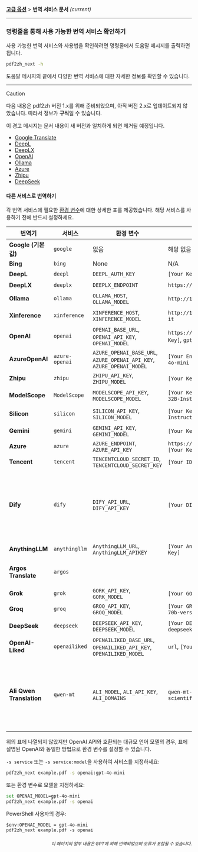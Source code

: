 [**고급 옵션**](./introduction.md) > **번역 서비스 문서** _(current)_

---

### 명령줄을 통해 사용 가능한 번역 서비스 확인하기

사용 가능한 번역 서비스와 사용법을 확인하려면 명령줄에서 도움말 메시지를 출력하면 됩니다.

```bash
pdf2zh_next -h
```

도움말 메시지의 끝에서 다양한 번역 서비스에 대한 자세한 정보를 확인할 수 있습니다.

---

> [!CAUTION]
> 다음 내용은 pdf2zh 버전 1.x를 위해 준비되었으며, 아직 버전 2.x로 업데이트되지 않았습니다. 따라서 정보가 **구식**일 수 있습니다.
>
> 이 경고 메시지는 문서 내용이 새 버전과 일치하게 되면 제거될 예정입니다.

* [Google Translate](https://cloud.google.com/translate/docs)
* [DeepL](https://developers.deepl.com/docs/api-reference/translate)
* [DeepLX](https://github.com/OwO-Network/DeepLX)
* [OpenAI](https://platform.openai.com/docs/api-reference/introduction)
* [Ollama](https://github.com/ollama/ollama/blob/main/docs/api.md)
* [Azure](https://learn.microsoft.com/en-us/azure/ai-services/translator/)
* [Zhipu](https://bigmodel.cn/)
* [DeepSeek](https://api-docs.deepseek.com/)

#### 다른 서비스로 번역하기

각 번역 서비스에 필요한 [환경 변수](https://chatgpt.com/share/6734a83d-9d48-800e-8a46-f57ca6e8bcb4)에 대한 상세한 표를 제공했습니다. 해당 서비스를 사용하기 전에 반드시 설정하세요.

| **번역기**           | **서비스**     | **환경 변수**                                                         | **기본값**                                               | **참고 사항**                                                                                                                                                                                                              |
| -------------------- | -------------- | --------------------------------------------------------------------- | -------------------------------------------------------- | -------------------------------------------------------------------------------------------------------------------------------------------------------------------------------------------------------------------------- |
| **Google (기본값)**  | `google`       | 없음                                                                  | 해당 없음                                               | 없음                                                                                                                                                                                                                       |
| **Bing**             | `bing`         | None                                                                  | N/A                                                      | None                                                                                                                                                                                                                       |
| **DeepL**            | `deepl`        | `DEEPL_AUTH_KEY`                                                      | `[Your Key]`                                             | [DeepL](https://support.deepl.com/hc/en-us/articles/360020695820-API-Key-for-DeepL-s-API) 참조                                                                                                                              |
| **DeepLX**           | `deeplx`       | `DEEPLX_ENDPOINT`                                                     | `https://api.deepl.com/translate`                        | [DeepLX](https://github.com/OwO-Network/DeepLX) 참조                                                                                                                                                                        |
| **Ollama**           | `ollama`       | `OLLAMA_HOST`, `OLLAMA_MODEL`                                         | `http://127.0.0.1:11434`, `gemma2`                       | [Ollama](https://github.com/ollama/ollama) 참조                                                                                                                                                                             |
| **Xinference**       | `xinference`   | `XINFERENCE_HOST`, `XINFERENCE_MODEL`                                 | `http://127.0.0.1:9997`, `gemma-2-it`                    | [Xinference](https://github.com/xorbitsai/inference) 참조                                                                                                                                                                   |
| **OpenAI**           | `openai`       | `OPENAI_BASE_URL`, `OPENAI_API_KEY`, `OPENAI_MODEL`                   | `https://api.openai.com/v1`, `[Your Key]`, `gpt-4o-mini` | [OpenAI](https://platform.openai.com/docs/overview) 참조                                                                                                                                                                    |
| **AzureOpenAI**      | `azure-openai` | `AZURE_OPENAI_BASE_URL`, `AZURE_OPENAI_API_KEY`, `AZURE_OPENAI_MODEL` | `[Your Endpoint]`, `[Your Key]`, `gpt-4o-mini`           | [Azure OpenAI](https://learn.microsoft.com/zh-cn/azure/ai-services/openai/chatgpt-quickstart?tabs=command-line%2Cjavascript-keyless%2Ctypescript-keyless%2Cpython&pivots=programming-language-python) 참조                  |
| **Zhipu**            | `zhipu`        | `ZHIPU_API_KEY`, `ZHIPU_MODEL`                                        | `[Your Key]`, `glm-4-flash`                              | [Zhipu](https://open.bigmodel.cn/dev/api/thirdparty-frame/openai-sdk) 참조                                                                                                                                                  |
| **ModelScope**       | `ModelScope`   | `MODELSCOPE_API_KEY`, `MODELSCOPE_MODEL`                              | `[Your Key]`, `Qwen/Qwen2.5-Coder-32B-Instruct`          | [ModelScope](https://www.modelscope.cn/docs/model-service/API-Inference/intro) 참조                                                                                                                                         |
| **Silicon**          | `silicon`      | `SILICON_API_KEY`, `SILICON_MODEL`                                    | `[Your Key]`, `Qwen/Qwen2.5-7B-Instruct`                 | [SiliconCloud](https://docs.siliconflow.cn/quickstart) 문서 참조                                                                                                                                                                 |
| **Gemini**           | `gemini`       | `GEMINI_API_KEY`, `GEMINI_MODEL`                                      | `[Your Key]`, `gemini-1.5-flash`                         | [Gemini](https://ai.google.dev/gemini-api/docs/openai) 참조                                                                                                                                                                 |
| **Azure**            | `azure`        | `AZURE_ENDPOINT`, `AZURE_API_KEY`                                     | `https://api.translator.azure.cn`, `[Your Key]`          | [Azure](https://docs.azure.cn/en-us/ai-services/translator/text-translation-overview) 참조                                                                                                                                  |
| **Tencent**          | `tencent`      | `TENCENTCLOUD_SECRET_ID`, `TENCENTCLOUD_SECRET_KEY`                   | `[Your ID]`, `[Your Key]`                                | [Tencent](https://www.tencentcloud.com/products/tmt?from_qcintl=122110104) 참조                                                                                                                                             |
| **Dify**             | `dify`         | `DIFY_API_URL`, `DIFY_API_KEY`                                        | `[Your DIFY URL]`, `[Your Key]`                          | [Dify](https://github.com/langgenius/dify) 참조, Dify의 워크플로우 입력에서 lang_out, lang_in, text 세 가지 변수를 정의해야 합니다.                                                                                  |
| **AnythingLLM**      | `anythingllm`  | `AnythingLLM_URL`, `AnythingLLM_APIKEY`                               | `[Your AnythingLLM URL]`, `[Your Key]`                   | [anything-llm](https://github.com/Mintplex-Labs/anything-llm) 참조                                                                                                                                                          |
| **Argos Translate**  | `argos`        |                                                                       |                                                          | [argos-translate](https://github.com/argosopentech/argos-translate) 참조                                                                                                                                                    |
| **Grok**             | `grok`         | `GORK_API_KEY`, `GORK_MODEL`                                          | `[Your GORK_API_KEY]`, `grok-2-1212`                     | [Grok](https://docs.x.ai/docs/overview) 참조                                                                                                                                                                                |
| **Groq**             | `groq`         | `GROQ_API_KEY`, `GROQ_MODEL`                                          | `[Your GROQ_API_KEY]`, `llama-3-3-70b-versatile`         | [Groq](https://console.groq.com/docs/models) 참조                                                                                                                                                                           |
| **DeepSeek**         | `deepseek`     | `DEEPSEEK_API_KEY`, `DEEPSEEK_MODEL`                                  | `[Your DEEPSEEK_API_KEY]`, `deepseek-chat`               | [DeepSeek](https://www.deepseek.com/) 참조                                                                                                                                                                                  |
| **OpenAI-Liked**     | `openailiked`  | `OPENAILIKED_BASE_URL`, `OPENAILIKED_API_KEY`, `OPENAILIKED_MODEL`    | `url`, `[Your Key]`, `model name`                        | None                                                                                                                                                                                                                       |
| **Ali Qwen Translation** | `qwen-mt`  | `ALI_MODEL`, `ALI_API_KEY`, `ALI_DOMAINS`                             | `qwen-mt-turbo`, `[Your Key]`, `scientific paper`        | 번체 중국어는 아직 지원되지 않으며, 간체 중국어로 번역됩니다. 자세한 내용은 [Qwen MT](https://bailian.console.aliyun.com/?spm=5176.28197581.0.0.72e329a4HRxe99#/model-market/detail/qwen-mt-turbo) 참조 |

위의 표에 나열되지 않았지만 OpenAI API와 호환되는 대규모 언어 모델의 경우, 표에 설명된 OpenAI와 동일한 방법으로 환경 변수를 설정할 수 있습니다.

`-s service` 또는 `-s service:model`을 사용하여 서비스를 지정하세요:

```bash
pdf2zh_next example.pdf -s openai:gpt-4o-mini
```

또는 환경 변수로 모델을 지정하세요:

```bash
set OPENAI_MODEL=gpt-4o-mini
pdf2zh_next example.pdf -s openai
```

PowerShell 사용자의 경우:

```shell
$env:OPENAI_MODEL = gpt-4o-mini
pdf2zh_next example.pdf -s openai
```

<div align="right"> 
<h6><small>이 페이지의 일부 내용은 GPT에 의해 번역되었으며 오류가 포함될 수 있습니다.</small></h6>
